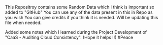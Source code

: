 This Repositroy contains some Random Data which I think is important so added to "GitHub"
You can use any of the data present in this in Repo as you wish
You can give credits if you think it is needed.
Will be updating this file when needed.

Added some notes which I learned during the Project Development of "CaaS - Auditing Cloud Consistency". (Hope it helps !!)
#Peace 
